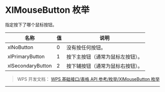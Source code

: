 # XlMouseButton 枚举

指定按下了哪个鼠标按钮。

| 名称              | 值  | 说明                             |
|-------------------|-----|----------------------------------|
| xlNoButton        | 0   | 没有按任何按钮。                 |
| xlPrimaryButton   | 1   | 按下主按钮（通常为鼠标左按钮）。 |
| xlSecondaryButton | 2   | 按下辅按钮（通常为鼠标右按钮）。 |

> WPS 开发文档： [WPS 基础接口/表格 API 参考/枚举/XlMouseButton 枚举](https://qn.cache.wpscdn.cn/encs/doc/office_v19/topics/WPS%20%E5%9F%BA%E7%A1%80%E6%8E%A5%E5%8F%A3/%E8%A1%A8%E6%A0%BC%20API%20%E5%8F%82%E8%80%83/%E6%9E%9A%E4%B8%BE/XlMouseButton%20%E6%9E%9A%E4%B8%BE.html)

------------------------------------------------------------------------
